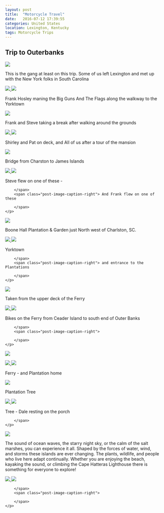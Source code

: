 ```yaml
---
layout: post
title:  "Motorcycle Travel"
date:   2016-07-12 17:39:55
categories: United States
location: Lexington, Kentucky
tags: Motorcycle Trips
---
```


Trip to Outerbanks
------------------

<div class="post-image">
    <img src="img/gang.jpg/gang" />
    <p class="post-image-caption">This is the gang at least on this trip. Some of us left Lexington and met up with the New York folks in South Carolina

<div class="post-image post-image--split">
    <a href="#">
        <img src="img/100.jpg" />
    </a>
    <a href="#">
        <img src="img/104.jpg" />
    </a>
    <p class="post-image-caption">
        <span class="post-image-caption-left">
               Frank Hosley maning the Big Guns 
        </span>
        <span class="post-image-caption-right">
               And The Flags along the walkway to the Yorktown
        </span>
    </p>
</div>
<div class="post-image">
    <img src="img/107.jpg/" />
    <p class="post-image-caption">Frank and Steve taking a break after walking around the grounds

<div class="post-image post-image--split">
    <a href="#">
        <img src="img/103.jpg" />
    </a>
    <a href="#">
        <img src="img/108.jpg" />
    </a>
    <p class="post-image-caption">
        <span class="post-image-caption-left">
               Shirley and Pat on deck, and 
        </span>
        <span class="post-image-caption-right">
               All of us after a tour of the mansion
        </span>
    </p>
</div>

<div class="post-image">
    <img src="img/112.jpg/" />
    <p class="post-image-caption">Bridge from Charston to James Islands

<div class="post-image post-image--split">
    <a href="#">
        <img src="img/113.jpg" />
    </a>
    <a href="#">
        <img src="img/114.jpg" />
    </a>
    <p class="post-image-caption">
        <span class="post-image-caption-left">Steve flew on one of these - 
                
        </span>
        <span class="post-image-caption-right"> And Frank flew on one of these
               
        </span>
    </p>
</div>
<div class="post-image">
    <img src="img/115.jpg/" />
    <p class="post-image-caption"> Boone Hall Plantation & Garden just North west of Charlston, SC.

<div class="post-image post-image--split">
    <a href="#">
        <img src="img/116.jpg" />
    </a>
    <a href="#">
        <img src="img/117.jpg" />
    </a>
    <p class="post-image-caption">
        <span class="post-image-caption-left">Yorktown 
               
        </span>
        <span class="post-image-caption-right"> and entrance to the Plantations
               
        </span>
    </p>
</div>

<div class="post-image">
    <img src="img/131.jpg" />
    <p class="post-image-caption">Taken from the upper deck of the Ferry

<div class="post-image post-image--split">
    <a href="#">
        <img src="img/109.jpg" />
    </a>
    <a href="#">
        <img src="img/138.jpg" />
    </a>
    <p class="post-image-caption">
        <span class="post-image-caption-left">Bikes on the Ferry from Ceader Island to south end of Outer Banks
               
        </span>
        <span class="post-image-caption-right">
              
        </span>
    </p>
</div>
<div class="post-image">
    <img src="img/120.jpg" />
    <p class="post-image-caption">

<div class="post-image post-image--split">
    <a href="#">
        <img src="img/137.jpg" />
    </a>
    <a href="#">
        <img src="img/139.jpg" />
    </a>
    <p class="post-image-caption">
        <span class="post-image-caption-left">Ferry - 
        </span>
        <span class="post-image-caption-right">and Plantation home
        </span>
    </p>
</div>

<div class="post-image">
    <img src="img/130.jpg" />
    <p class="post-image-caption"> Plantation Tree

<div class="post-image post-image--split">
    <a href="#">
        <img src="img/140.jpg" />
    </a>
    <a href="#">
        <img src="img/142.jpg" />
    </a>
    <p class="post-image-caption">
        <span class="post-image-caption-left">Tree - 
        </span>
        <span class="post-image-caption-right"> Dale resting on the porch
               
        </span>
    </p>
</div>
<div class="post-image">
    <img src="img/122.jpg" />
    <p class="post-image-caption">The sound of ocean waves, the starry night sky, or the calm of the salt marshes, you can experience it all. Shaped by the forces of water, wind, and storms these islands are ever changing. The plants, wildlife, and people who live here adapt continually. Whether you are enjoying the beach, kayaking the sound, or climbing the Cape Hatteras Lighthouse there is something for everyone to explore!

<div class="post-image post-image--split">
    <a href="#">
        <img src="img/124.jpg" />
    </a>
    <a href="#">
        <img src="img/126.jpg" />
    </a>
    <p class="post-image-caption">
        <span class="post-image-caption-left"> 
               
        </span>
        <span class="post-image-caption-right"> 
               
        </span>
    </p>
</div>
